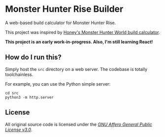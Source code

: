 # Monster Hunter Rise Builder

A web-based build calculator for Monster Hunter Rise.

This project was inspired by [Honey's Monster Hunter World build calculator](https://honeyhunterworld.com/mhwbi/).

**This project is an early work-in-progress. Also, I'm still learning React!**

## How do I run this?

Simply host the `src` directory on a web server. The codebase is totally toolchainless.

For example, you can use the Python simple server:

```
cd src
python3 -m http.server
```

## License

All original source code is licensed under the [*GNU Affero General Public License v3.0*](https://www.gnu.org/licenses/agpl-3.0.en.html).

